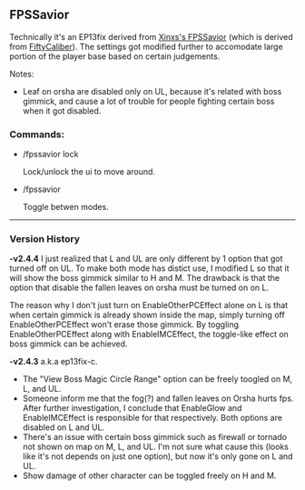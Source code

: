 ## FPSSavior
Technically it's an EP13fix derived from [Xinxs's FPSSavior](https://github.com/xinxs/ToS-Addons/tree/master/fpssavior) (which is derived from [FiftyCaliber](https://github.com/FiftyCaliber)). The settings got modified further to accomodate large portion of the player base based on certain judgements.

Notes:
- Leaf on orsha are disabled only on UL, because it's related with boss gimmick, and cause a lot of trouble for people fighting certain boss when it got disabled.

### Commands:
- /fpssavior lock

  Lock/unlock the ui to move around.

- /fpssavior

  Toggle betwen modes.
---
### Version History
**-v2.4.4** I just realized that L and UL are only different by 1 option that got turned off on UL. To make both mode has distict use, I modified L so that it will show the boss gimmick similar to H and M. The drawback is that the option that disable the fallen leaves on orsha must be turned on on L. 

The reason why I don't just turn on EnableOtherPCEffect alone on L is that when certain gimmick is already shown inside the map, simply turning off EnableOtherPCEffect won't erase those gimmick. By toggling EnableOtherPCEffect along with EnableIMCEffect, the toggle-like effect on boss gimmick can be achieved.

**-v2.4.3** a.k.a ep13fix-c.
- The "View Boss Magic Circle Range" option can be freely toogled on M, L, and UL.
- Someone inform me that the fog(?) and fallen leaves on Orsha hurts fps. After further investigation, I conclude that EnableGlow and EnableIMCEffect is responsible for that respectively. Both options are disabled on L and UL.
- There's an issue with certain boss gimmick such as firewall or tornado not shown on map on M, L, and UL. I'm not sure what cause this (looks like it's not depends on just one option), but now it's only gone on L and UL.
- Show damage of other character can be toggled freely on H and M.
